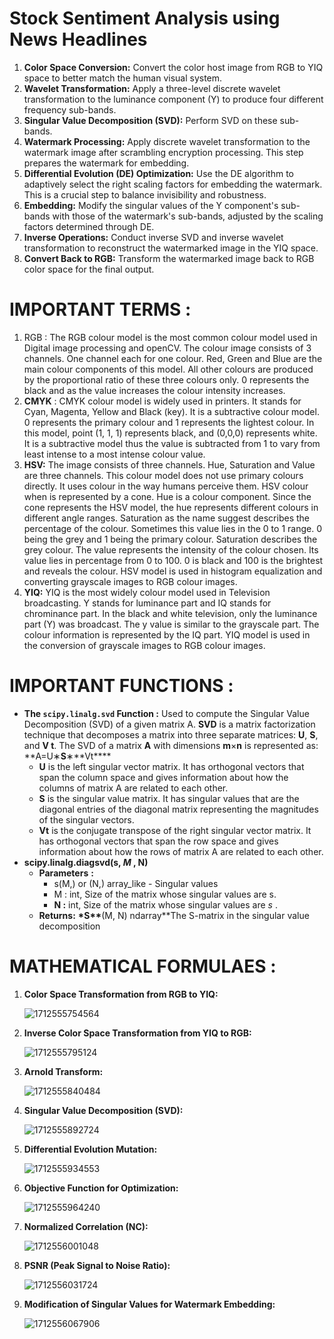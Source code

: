 # Stock Sentiment Analysis using News Headlines

1. **Color Space Conversion:** Convert the color host image from RGB to YIQ space to better match the human visual system.
2. **Wavelet Transformation:** Apply a three-level discrete wavelet transformation to the luminance component (Y) to produce four different frequency sub-bands.
3. **Singular Value Decomposition (SVD):** Perform SVD on these sub-bands.
4. **Watermark Processing:** Apply discrete wavelet transformation to the watermark image after scrambling encryption processing. This step prepares the watermark for embedding.
5. **Differential Evolution (DE) Optimization:** Use the DE algorithm to adaptively select the right scaling factors for embedding the watermark. This is a crucial step to balance invisibility and robustness.
6. **Embedding:** Modify the singular values of the Y component's sub-bands with those of the watermark's sub-bands, adjusted by the scaling factors determined through DE.
7. **Inverse Operations:** Conduct inverse SVD and inverse wavelet transformation to reconstruct the watermarked image in the YIQ space.
8. **Convert Back to RGB:** Transform the watermarked image back to RGB color space for the final output.

# IMPORTANT TERMS :

1. RGB : The RGB colour model is the most common colour model used in Digital image processing and openCV. The colour image consists of 3 channels. One channel each for one colour. Red, Green and Blue are the main colour components of this model. All other colours are produced by the proportional ratio of these three colours only. 0 represents the black and as the value increases the colour intensity increases.
2. **CMYK** : CMYK colour model is widely used in printers. It stands for Cyan, Magenta, Yellow and Black (key). It is a subtractive colour model. 0 represents the primary colour and 1 represents the lightest colour. In this model, point (1, 1, 1) represents black, and (0,0,0) represents white. It is a subtractive model thus the value is subtracted from 1 to vary from least intense to a most intense colour value.
3. **HSV:** The image consists of three channels. Hue, Saturation and Value are three channels. This colour model does not use primary colours directly. It uses colour in the way humans perceive them. HSV colour when is represented by a cone. Hue is a colour component. Since the cone represents the HSV model, the hue represents different colours in different angle ranges. Saturation as the name suggest describes the percentage of the colour. Sometimes this value lies in the 0 to 1 range. 0 being the grey and 1 being the primary colour. Saturation describes the grey colour. The value represents the intensity of the colour chosen. Its value lies in percentage from 0 to 100. 0 is black and 100 is the brightest and reveals the colour. HSV model is used in histogram equalization and converting grayscale images to RGB colour images.
4. **YIQ:** YIQ is the most widely colour model used in Television broadcasting. Y stands for luminance part and IQ stands for chrominance part. In the black and white television, only the luminance part (Y) was broadcast. The y value is similar to the grayscale part. The colour information is represented by the IQ part. YIQ model is used in the conversion of grayscale images to RGB colour images.

# IMPORTANT FUNCTIONS :

- **The `scipy.linalg.svd` Function :** Used to compute the Singular Value Decomposition (SVD) of a given matrix A. **SVD** is a matrix factorization technique that decomposes a matrix into three separate matrices: **U**, **S**, and **V t**. The SVD of a matrix **A** with dimensions **m**×**n** is represented as: **A=U∗**S**∗**Vt\*\*\*\*
  - **U** is the left singular vector matrix. It has orthogonal vectors that span the column space and gives information about how the columns of matrix A are related to each other.
  - **S** is the singular value matrix. It has singular values that are the diagonal entries of the diagonal matrix representing the magnitudes of the singular vectors.
  - **Vt** is the conjugate transpose of the right singular vector matrix. It has orthogonal vectors that span the row space and gives information about how the rows of matrix A are related to each other.
- **scipy.linalg.diagsvd(s, _M_ , N)**
  - **Parameters** **:**
    - s(M,) or (N,) array_like - Singular values
    - M : int, Size of the matrix whose singular values are s.
    - **N :** int, Size of the matrix whose singular values are _s_ .
  - **Returns:** **\*S\*\***(M, N) ndarray\*\*The S-matrix in the singular value decomposition

# MATHEMATICAL FORMULAES :

1. **Color Space Transformation from RGB to YIQ:**

   ![1712555754564](image/README/1712555754564.png)

2. **Inverse Color Space Transformation from YIQ to RGB:**

   ![1712555795124](image/README/1712555795124.png)

3. **Arnold Transform:**

   ![1712555840484](image/README/1712555840484.png)

4. **Singular Value Decomposition (SVD):**

   ![1712555892724](image/README/1712555892724.png)

5. **Differential Evolution Mutation:**

   ![1712555934553](image/README/1712555934553.png)

6. **Objective Function for Optimization:**

   ![1712555964240](image/README/1712555964240.png)

7. **Normalized Correlation (NC):**

   ![1712556001048](image/README/1712556001048.png)

8. **PSNR (Peak Signal to Noise Ratio):**

   ![1712556031724](image/README/1712556031724.png)

9. **Modification of Singular Values for Watermark Embedding:**

   ![1712556067906](image/README/1712556067906.png)
